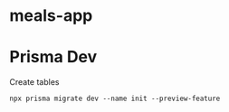 # meals-app

# Prisma Dev

Create tables

```
npx prisma migrate dev --name init --preview-feature
```
